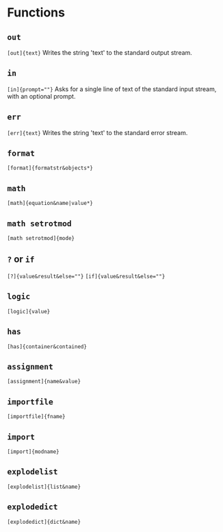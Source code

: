 # Functions
## `out`
`[out]{text}` Writes the string 'text' to the standard output stream.
## `in`
`[in]{prompt=""}` Asks for a single line of text of the standard input stream, with an optional prompt.
## `err`
`[err]{text}` Writes the string 'text' to the standard error stream.
## `format`
`[format]{formatstr&objects*}`
## `math`
`[math]{equation&name|value*}`
## `math setrotmod`
`[math setrotmod]{mode}`
## `?` or `if`
`[?]{value&result&else=""}`
`[if]{value&result&else=""}`
## `logic`
`[logic]{value}`
## `has`
`[has]{container&contained}`
## `assignment`
`[assignment]{name&value}`
## `importfile`
`[importfile]{fname}`
## `import`
`[import]{modname}`

## `explodelist`
`[explodelist]{list&name}`
## `explodedict`
`[explodedict]{dict&name}`